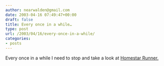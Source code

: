 ```yaml
---
author: nearwalden@gmail.com
date: 2003-04-16 07:49:47+00:00
draft: false
title: Every once in a while…
type: post
url: /2003/04/16/every-once-in-a-while/
categories:
- posts
---
```


Every once in a while I need to stop and take a look at [ Homestar Runner. ](//www.homestarrunner.com/')




